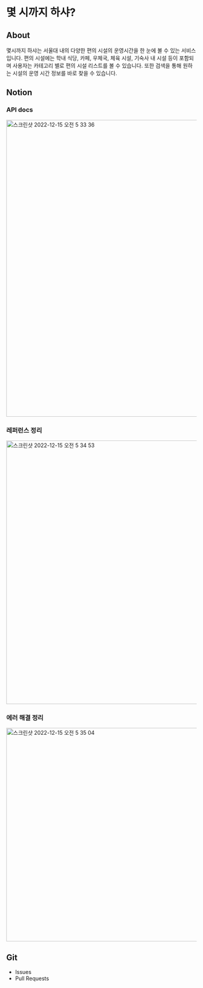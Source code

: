 # 몇 시까지 하샤?  

## About  
몇시까지 하샤는 서울대 내의 다양한 편의 시설의 운영시간을 한 눈에 볼 수 있는 서비스입니다. 편의 시설에는 학내 식당, 카페, 우체국, 체육 시설, 기숙사 내 시설 등이 포함되며 사용자는 카테고리 별로 편의 시설 리스트를 볼 수 있습니다. 또한 검색을 통해 원하는 시설의 운영 시간 정보를 바로 찾을 수 있습니다.  

## Notion
### API docs  
<img width="784" alt="스크린샷 2022-12-15 오전 5 33 36" src="https://user-images.githubusercontent.com/76062959/207708147-f4fc2231-f54c-4e79-b93b-301bd5dd12f5.png">  

### 레퍼런스 정리  
<img width="696" alt="스크린샷 2022-12-15 오전 5 34 53" src="https://user-images.githubusercontent.com/76062959/207708348-65c8212b-dc5d-41c3-bb08-4163aa28e1b0.png">  

### 에러 해결 정리
<img width="564" alt="스크린샷 2022-12-15 오전 5 35 04" src="https://user-images.githubusercontent.com/76062959/207708358-00bf350d-1232-4564-ae4c-c5640973d231.png">  

## Git
- Issues
- Pull Requests

